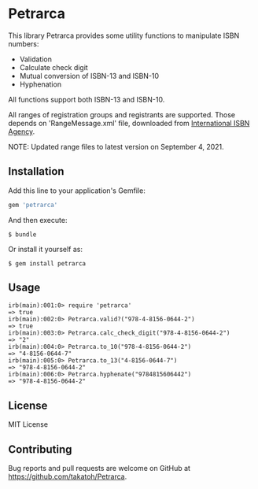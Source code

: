 # Petrarca

This library Petrarca provides some utility functions to manipulate ISBN numbers:

- Validation
- Calculate check digit
- Mutual conversion of ISBN-13 and ISBN-10
- Hyphenation

All functions support both ISBN-13 and ISBN-10.

All ranges of registration groups and registrants are supported.
Those depends on 'RangeMessage.xml' file, downloaded from [International ISBN Agency](https://www.isbn-international.org/range_file_generation).

NOTE: Updated range files to latest version on September 4, 2021.

## Installation

Add this line to your application's Gemfile:

```ruby
gem 'petrarca'
```

And then execute:

    $ bundle

Or install it yourself as:

    $ gem install petrarca

## Usage

    irb(main):001:0> require 'petrarca'
    => true
    irb(main):002:0> Petrarca.valid?("978-4-8156-0644-2")
    => true
    irb(main):003:0> Petrarca.calc_check_digit("978-4-8156-0644-2")
    => "2"
    irb(main):004:0> Petrarca.to_10("978-4-8156-0644-2")
    => "4-8156-0644-7"
    irb(main):005:0> Petrarca.to_13("4-8156-0644-7")
    => "978-4-8156-0644-2"
    irb(main):006:0> Petrarca.hyphenate("9784815606442")
    => "978-4-8156-0644-2"

## License

MIT License

## Contributing

Bug reports and pull requests are welcome on GitHub at
https://github.com/takatoh/Petrarca.
